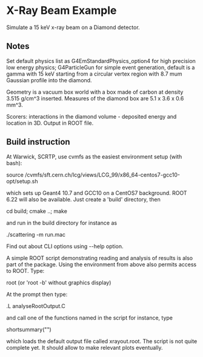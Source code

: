 # X-Ray Beam Example

Simulate a 15 keV x-ray beam on a Diamond detector.

## Notes 

Set default physics list as G4EmStandardPhysics_option4 for high precision low energy physics; G4ParticleGun for simple event 
generation, default is a gamma with 15 keV starting from a circular vertex region with 8.7 mum Gaussian profile into the diamond.

Geometry is a vacuum box world with a box made of carbon at density 3.515 g/cm^3 inserted. Measures of the diamond box are 
5.1 x 3.6 x 0.6 mm^3. 

Scorers: interactions in the diamond volume - deposited energy and location in 3D. Output in ROOT file.

## Build instruction

At Warwick, SCRTP, use cvmfs as the easiest environment setup (with bash):

source /cvmfs/sft.cern.ch/lcg/views/LCG_99/x86_64-centos7-gcc10-opt/setup.sh

which sets up Geant4 10.7 and GCC10 on a CentOS7 background. ROOT 6.22 will also be available. Just create a 'build' 
directory, then 

cd build; cmake ..; make

and run in the build directory for instance as 

./scattering -m run.mac

Find out about CLI options using --help option.

A simple ROOT script demonstrating reading and analysis of results is also part of the package. Using the environment from 
above also permits access to ROOT. Type:

root (or 'root -b' without graphics display)

At the prompt then type:

.L analyseRootOutput.C

and call one of the functions named in the script for instance, type

shortsummary("")

which loads the default output file called xrayout.root. The script is not quite complete yet. It should allow to make 
relevant plots eventually.

